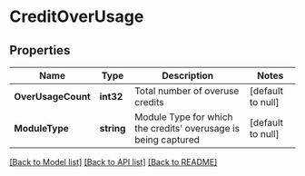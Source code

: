 # CreditOverUsage

## Properties
Name | Type | Description | Notes
------------ | ------------- | ------------- | -------------
**OverUsageCount** | **int32** | Total number of overuse credits | [default to null]
**ModuleType** | **string** | Module Type for which the credits&#x27; overusage is being captured | [default to null]

[[Back to Model list]](../README.md#documentation-for-models) [[Back to API list]](../README.md#documentation-for-api-endpoints) [[Back to README]](../README.md)


